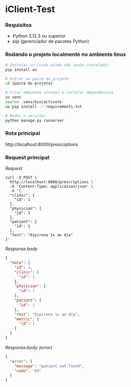 # iClient-Test

<h3>Requisitos</h3>

- Python 3.12.3 ou superior
- pip (gerenciador de pacotes Python)

<h3>Rodando o projeto localmente no ambiente linux</h3>

```bash
# Instalar uv (caso ainda não tenha instalado)
pip install uv

# Entrar na pasta do projeto
cd {pasta do projeto}

# Criar ambiente virtual e instalar dependências
uv venv
source .venv/bin/activate
uv pip install -r requirements.txt

# Rodar o servidor
python manage.py runserver
```

<h3>Rota principal</h3>

http://localhost:8000/prescriptions



<h3>Request principal</h3>
<i>Request</i>

```
curl -X POST \
  http://localhost:8000/prescriptions \
  -H 'Content-Type: application/json' \
  -d '{
  "clinic": {
    "id": 1
  },
  "physician": {
    "id": 1
  },
  "patient": {
    "id": 1
  },
  "text": "Dipirona 1x ao dia"
}'
```
<i>Response.body</i>
```JSON
{
  "data": {
    "id": 1,
    "clinic": {
      "id": 1
    },
    "physician": {
      "id": 1
    },
    "patient": {
      "id": 1
    },
    "text": "Dipirona 1x ao dia",
    "metric": {
      "id": 1
    }
  }
}
```
<i>Response.body (error)</i>    
```JSON
{
  "error": {
    "message": "patient not found",
    "code": "03"
  }
}
```


